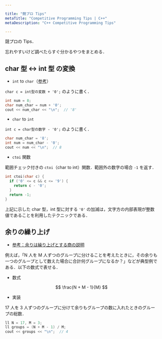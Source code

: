 ```yaml
---

title: "競プロ Tips"
metaTitle: "Competitive Programming Tips | C++"
metaDescription: "C++ Competitive Programming Tips"

---
```


競プロの Tips．

忘れやすいけど調べたらすぐ分かるやつをまとめる．

## char 型 <-> int 型 の変換

- `int` to `char`（[参考](https://marycore.jp/prog/c-lang/convert-number-to-char/#%E6%95%B0%E5%80%A4%E3%81%8B%E3%82%89%E6%95%B0%E5%AD%97%E3%81%AB%E5%A4%89%E6%8F%9B%E3%81%99%E3%82%8B)）

`char c = int型の変数 + '0';` のように書く．

```cpp
int num = 8;
char num_char = num + '0';
cout << num_char << "\n";  // '8'
```

- `char` to `int`

`int c = char型の数字 - '0';` のように書く．

```cpp
char num_char = '8';
int num = num_char - '0';
cout << num << "\n";  // 8
```

- `ctoi` 関数

範囲チェック付きの `ctoi`（char to int）関数．範囲外の数字の場合 `-1` を返す．

```cpp
int ctoi(char c) {
  if ('0' <= c && c <= '9') {
    return c - '0';
  }
  return -1;
}
```

上記に示した char 型，int 型に対する `'0'` の加減は，文字方の内部表現が整数値であることを利用したテクニックである．

## 余りの繰り上げ

- [参考：余りは繰り上げとする商の説明](https://qiita.com/T_Tag/items/6f980fcec4ffafb8588d)

例えば，「N 人を M 人ずつのグループに分けることを考えたときに，その余りも一つのグループとして数えた場合に合計何グループになるか？」などが典型例である．以下の数式で表せる．

- 数式

$$
\frac{N + M - 1}{M}
$$

- 実装

17 人を 3 人ずつのグループに分けて余りもグループの数に入れたときのグループの総数．

```cpp
ll N = 17, M = 3;
ll groups = (N + M - 1) / M;
cout << groups << "\n";  // 4
```
